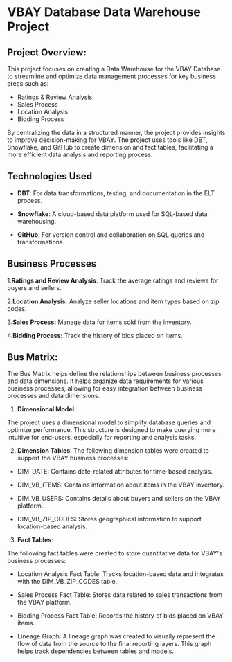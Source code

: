# **VBAY Database Data Warehouse Project**

## **Project Overview**:

This project focuses on creating a Data Warehouse for the VBAY Database to streamline and optimize data management processes for key business areas such as:

- Ratings & Review Analysis
- Sales Process
- Location Analysis
- Bidding Process

By centralizing the data in a structured manner, the project provides insights to improve decision-making for VBAY. The project uses tools like DBT, Snowflake, and GitHub to create dimension and fact tables, facilitating a more efficient data analysis and reporting process.

## **Technologies Used**
- **DBT**: For data transformations, testing, and documentation in the ELT process.
  
- **Snowflake**: A cloud-based data platform used for SQL-based data warehousing.
  
- **GitHub**: For version control and collaboration on SQL queries and transformations.
  
## **Business Processes**

1.**Ratings and Review Analysis**:
Track the average ratings and reviews for buyers and sellers.

2.**Location Analysis:**
Analyze seller locations and item types based on zip codes.

3.**Sales Process:**
Manage data for items sold from the inventory.

4.**Bidding Process:**
Track the history of bids placed on items.

## **Bus Matrix**:

The Bus Matrix helps define the relationships between business processes and data dimensions. It helps organize data requirements for various business processes, allowing for easy integration between business processes and data dimensions.

 1. **Dimensional Model**:

The project uses a dimensional model to simplify database queries and optimize performance. This structure is designed to make querying more intuitive for end-users, especially for reporting and analysis tasks.

 2. **Dimension Tables**:
The following dimension tables were created to support the VBAY business processes:

- DIM_DATE:
Contains date-related attributes for time-based analysis.

- DIM_VB_ITEMS:
Contains information about items in the VBAY inventory.

- DIM_VB_USERS:
Contains details about buyers and sellers on the VBAY platform.

- DIM_VB_ZIP_CODES:
Stores geographical information to support location-based analysis.

3. **Fact Tables**:

The following fact tables were created to store quantitative data for VBAY's business processes:

- Location Analysis Fact Table:
  Tracks location-based data and integrates with the DIM_VB_ZIP_CODES table.

- Sales Process Fact Table:
  Stores data related to sales transactions from the VBAY platform.

- Bidding Process Fact Table:
  Records the history of bids placed on VBAY items.

- Lineage Graph:
  A lineage graph was created to visually represent the flow of data from the source to the final reporting layers. This graph helps track dependencies between tables and models.


